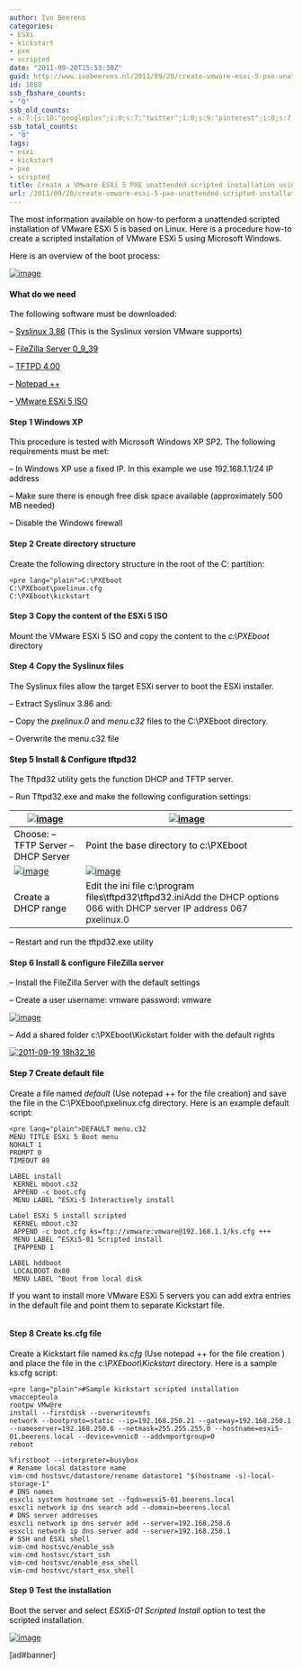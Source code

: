 ```yaml
---
author: Ivo Beerens
categories:
- ESXi
- kickstart
- pxe
- scripted
date: "2011-09-20T15:53:30Z"
guid: http://www.ivobeerens.nl/2011/09/20/create-vmware-esxi-5-pxe-unattended-scripted-installation-using-windows/
id: 1088
ssb_fbshare_counts:
- "0"
ssb_old_counts:
- a:7:{s:10:"googleplus";i:0;s:7:"twitter";i:0;s:9:"pinterest";i:0;s:7:"fbshare";i:0;s:8:"linkedin";i:0;s:6:"reddit";i:0;s:6:"tumblr";i:0;}
ssb_total_counts:
- "0"
tags:
- esxi
- kickstart
- pxe
- scripted
title: Create a VMware ESXi 5 PXE unattended scripted installation using Windows
url: /2011/09/20/create-vmware-esxi-5-pxe-unattended-scripted-installation-using-windows/
---
```


<span style="color: #000000;">The most information available on how-to perform a unattended scripted installation of VMware ESXi 5 is based on Linux. Here is a procedure how-to create a scripted installation of VMware ESXi 5 using Microsoft Windows. </span>

<span style="color: #000000;">Here is an overview of the boot process:</span>

[![image](http://localhost/wp-content/uploads/2011/09/image_thumb11.png "image")](http://localhost/wp-content/uploads/2011/09/image12.png)

#### <span style="color: #000000;">What do we need</span>

<span style="color: #000000;">The following software must be downloaded:</span>

<span style="color: #000000;">– </span>[<span style="color: #000000;">Syslinux 3.86</span>](http://www.kernel.org/pub/linux/utils/boot/syslinux/)<span style="color: #000000;"> (This is the Syslinux version VMware supports)</span>

<span style="color: #000000;">– </span>[<span style="color: #000000;">FileZilla Server 0\_9\_39</span>](http://filezilla-project.org/download.php?type=server)

<span style="color: #000000;">– </span>[<span style="color: #000000;">TFTPD 4.00</span>](http://tftpd32.jounin.net/)

<span style="color: #000000;">– </span>[<span style="color: #000000;">Notepad ++</span>](http://notepad-plus-plus.org/)

<span style="color: #000000;">– </span>[<span style="color: #000000;">VMware ESXi 5 ISO</span>](http://downloads.vmware.com/d/info/datacenter_cloud_infrastructure/vmware_vsphere/5_0)

#### Step 1 Windows XP

<span style="color: #000000;">This procedure is tested with Microsoft Windows XP SP2. The following requirements must be met: </span>

<span style="color: #000000;">– In Windows XP use a fixed IP. In this example we use 192.168.1.1/24 IP address</span>

<span style="color: #000000;">– Make sure there is enough free disk space available (approximately 500 MB needed)</span>

<span style="color: #000000;">– Disable the Windows firewall</span>

#### Step 2 Create directory structure

<span style="color: #000000;">Create the following directory structure in the root of the C: partition:</span>

```
<pre lang="plain">C:\PXEboot
C:\PXEboot\pxelinux.cfg
C:\PXEboot\kickstart
```

#### Step 3 Copy the content of the ESXi 5 ISO

<span style="color: #000000;">Mount the VMware ESXi 5 ISO and copy the content to the *c:\\PXEboot* directory</span>

#### Step 4 Copy the Syslinux files

<span style="color: #000000;">The Syslinux files allow the target ESXi server to boot the ESXi installer. </span>

<span style="color: #000000;">– Extract Syslinux 3.86 and:</span>

<span style="color: #000000;">– Copy the *pxelinux.0* and *menu.c32* files to the C:\\PXEboot directory. </span>

<span style="color: #000000;">– Overwrite the menu.c32 file</span>

#### <span style="color: #000000;">Step 5 Install &amp; Configure tftpd32</span>

<span style="color: #000000;">The Tftpd32 utility gets the function DHCP and TFTP server. </span>

<span style="color: #000000;">– Run Tftpd32.exe and make the following configuration settings:</span>

| [![image](http://localhost/wp-content/uploads/2011/09/image_thumb12.png "image")](http://localhost/wp-content/uploads/2011/09/image13.png) | [![image](http://localhost/wp-content/uploads/2011/09/image_thumb13.png "image")](http://localhost/wp-content/uploads/2011/09/image14.png) |
|---|---|
| <span style="color: #000000;">Choose:   – TFTP Server   – DHCP Server</span> | <span style="color: #000000;">Point the base directory to c:\\PXEboot</span> |
| [![image](http://localhost/wp-content/uploads/2011/09/image_thumb14.png "image")](http://localhost/wp-content/uploads/2011/09/image15.png) | [![image](http://localhost/wp-content/uploads/2011/09/image_thumb15.png "image")](http://localhost/wp-content/uploads/2011/09/image16.png) |
| <span style="color: #000000;">Create a DHCP range</span> | <span style="color: #000000;"><span style="color: #000000;">Edit the ini file c:\\program files\\tftpd32\\tftpd32.ini</span></span>Add the DHCP options   066 with DHCP server IP address   067 pxelinux.0 |

<span style="color: #000000;">– Restart and run the tftpd32.exe utility</span>

#### Step 6 Install &amp; configure FileZilla server

<span style="color: #000000;">– Install the FileZilla Server with the default settings</span>

<span style="color: #000000;">– Create a user username: vmware password: vmware</span>

[![image](http://localhost/wp-content/uploads/2011/09/image_thumb16.png "image")](http://localhost/wp-content/uploads/2011/09/image17.png)

<span style="color: #000000;">– Add a shared folder c:\\PXEboot\\Kickstart folder with the default rights</span>

[<span style="color: #000000;">![2011-09-19 18h32_16](http://localhost/wp-content/uploads/2011/09/2011-09-19-18h32_16_thumb.jpg "2011-09-19 18h32_16")</span>](http://localhost/wp-content/uploads/2011/09/2011-09-19-18h32_16.jpg)

#### <span style="color: #000000;">Step 7 Create default file</span>

<span style="color: #000000;">Create a file named *default* (Use notepad ++ for the file creation) and save the file in the C:\\PXEboot\\pxelinux.cfg directory. Here is an example default script:</span>

```
<pre lang="plain">DEFAULT menu.c32
MENU TITLE ESXi 5 Boot menu
NOHALT 1
PROMPT 0
TIMEOUT 80

LABEL install 
 KERNEL mboot.c32 
 APPEND -c boot.cfg 
 MENU LABEL ^ESXi-5 Interactively install

Label ESXi 5 install scripted 
 KERNEL mboot.c32 
 APPEND -c boot.cfg ks=ftp://vmware:vmware@192.168.1.1/ks.cfg +++ 
 MENU LABEL ^ESXi5-01 Scripted install 
 IPAPPEND 1

LABEL hddboot 
 LOCALBOOT 0x80 
 MENU LABEL ^Boot from local disk
```

<span style="color: #000000;">If you want to install more VMware ESXi 5 servers you can add extra entries in the default file and point them to separate Kickstart file.</span>

```
```

#### Step 8 Create ks.cfg file

<span style="color: #000000;">Create a Kickstart file named *ks.cfg* (Use notepad ++ for the file creation ) and place the file in the *c:\\PXEboot\\Kickstart* directory. Here is a sample ks.cfg script:</span>

```
<pre lang="plain">#Sample kickstart scripted installation
vmaccepteula
rootpw VMw@re
install --firstdisk --overwritevmfs
network --bootproto=static --ip=192.168.250.21 --gateway=192.168.250.1 --nameserver=192.168.250.6 --netmask=255.255.255.0 --hostname=esxi5-01.beerens.local --device=vmnic0 --addvmportgroup=0
reboot

%firstboot --interpreter=busybox
# Rename local datastore name
vim-cmd hostsvc/datastore/rename datastore1 "$(hostname -s)-local-storage-1"
# DNS names
esxcli system hostname set --fqdn=esxi5-01.beerens.local
esxcli network ip dns search add --domain=beerens.local
# DNS server addresses
esxcli network ip dns server add --server=192.168.250.6
esxcli network ip dns server add --server=192.168.250.1
# SSH and ESXi shell
vim-cmd hostsvc/enable_ssh
vim-cmd hostsvc/start_ssh
vim-cmd hostsvc/enable_esx_shell
vim-cmd hostsvc/start_esx_shell
```

#### Step 9 Test the installation

<span style="color: #000000;">Boot the server and select *ESXi5-01 Scripted Install* option to test the scripted installation. </span>

[![image](http://localhost/wp-content/uploads/2011/09/image_thumb17.png "image")](http://localhost/wp-content/uploads/2011/09/image18.png)

\[ad#banner\]
